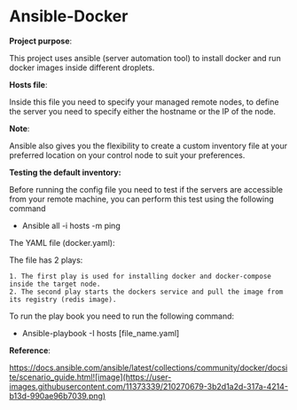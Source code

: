 # Ansible-Docker

**Project purpose**: 

This project uses ansible (server automation tool) to install docker and run docker images inside different droplets. 

**Hosts file**: 

Inside this file you need to specify your managed remote nodes, to define the server you need to specify either the hostname or the IP of the node. 

**Note**: 

Ansible also gives you the flexibility to create a custom inventory file at your preferred location on your control node to suit your preferences.

**Testing the default inventory:**

Before running the config file you need to test if the servers are accessible from your remote machine, you can perform this test using the following command 

 * Ansible all -i hosts -m ping 


The YAML file (docker.yaml): 

The file has 2 plays: 

	1. The first play is used for installing docker and docker-compose inside the target node.
	2. The second play starts the dockers service and pull the image from its registry (redis image).
	

To run the play book you need to run the following command: 

* Ansible-playbook  -I hosts [file_name.yaml] 


**Reference**: 

https://docs.ansible.com/ansible/latest/collections/community/docker/docsite/scenario_guide.html![image](https://user-images.githubusercontent.com/11373339/210270679-3b2d1a2d-317a-4214-b13d-990ae96b7039.png)
